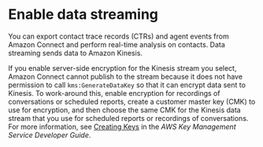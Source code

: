 # Enable data streaming<a name="data-streaming"></a>

You can export contact trace records \(CTRs\) and agent events from Amazon Connect and perform real\-time analysis on contacts\. Data streaming sends data to Amazon Kinesis\.

If you enable server\-side encryption for the Kinesis stream you select, Amazon Connect cannot publish to the stream because it does not have permission to call `kms:GenerateDataKey` so that it can encrypt data sent to Kinesis\. To work\-around this, enable encryption for recordings of conversations or scheduled reports, create a customer master key \(CMK\) to use for encryption, and then choose the same CMK for the Kinesis data stream that you use for scheduled reports or recordings of conversations\. For more information, see [Creating Keys](https://docs.aws.amazon.com/kms/latest/developerguide/create-keys.html) in the *AWS Key Management Service Developer Guide*\.